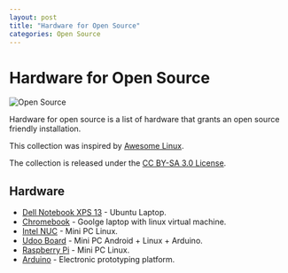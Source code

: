 ```yaml
---
layout: post
title: "Hardware for Open Source"
categories: Open Source
---
```


# Hardware for Open Source

![Open Source](https://raw.githubusercontent.com/marcofromsicily/blog/master/images/opensource.jpg)

Hardware for open source is a list of hardware that grants an open source friendly installation.

This collection was inspired by [Awesome Linux](https://github.com/madbob/awesome-linux-dev).

The collection is released under the [CC BY-SA 3.0 License](https://creativecommons.org/licenses/by-sa/3.0/deed.it).

## Hardware

* [Dell  Notebook XPS 13](http://www.dell.com/it/p/xps-13-9370-laptop/pd) - Ubuntu Laptop.
* [Chromebook](https://www.google.com/intl/it_it/chromebook/) - Goolge laptop with linux virtual machine.
* [Intel NUC](https://www.intel.it/content/www/it/it/products/boards-kits/nuc.html) - Mini PC Linux.
* [Udoo Board](https://www.udoo.org/) - Mini PC Android + Linux + Arduino.
* [Raspberry Pi](https://www.raspberrypi.org/) - Mini PC Linux.
* [Arduino](https://www.arduino.cc/) -  Electronic prototyping platform.
